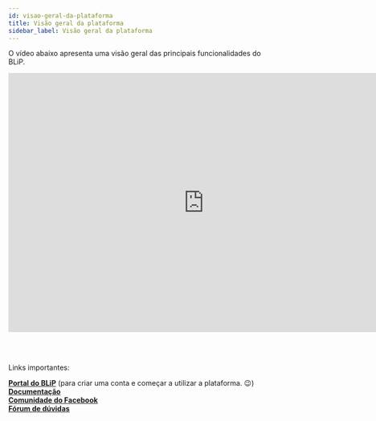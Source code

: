 ```yaml
---
id: visao-geral-da-plataforma
title: Visão geral da plataforma
sidebar_label: Visão geral da plataforma
---
```

O vídeo abaixo apresenta uma visão geral das principais funcionalidades do BLiP.

<iframe width="778" height="517" src="https://www.youtube.com/embed/d9e1H2b5fWw" frameborder="0" allow="accelerometer; autoplay; encrypted-media; gyroscope; picture-in-picture" allowfullscreen></iframe>  

<br><br>

Links importantes:

[**Portal do BLiP**](https://portal.blip.ai/) (para criar uma conta e começar a utilizar a plataforma. 😉)  
[**Documentação**](https://docs.blip.ai/)  
[**Comunidade do Facebook**](https://goo.gl/wnE1Vt)  
[**Fórum de dúvidas**](https://forum.blip.ai/)  


<!-- Rating frame -->
<script type="text/javascript" src="/scripts/rating.js"></script>